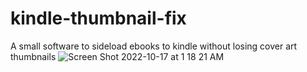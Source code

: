 # kindle-thumbnail-fix
A small software to sideload ebooks to kindle without losing cover art thumbnails
![Screen Shot 2022-10-17 at 1 18 21 AM](https://user-images.githubusercontent.com/43669876/196053797-cafe5559-3c9a-4538-a8a4-573028e3c3b2.png)
